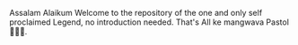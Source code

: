 Assalam Alaikum
Welcome to the repository of the one and only self proclaimed Legend, no introduction needed.
That's All ke mangwava Pastol 🔫🔫🔫.
